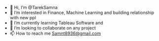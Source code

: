 - 👋 Hi, I’m @TarekSamna
- 👀 I’m interested in Finance, Machine Learning and building relationship with new ppl
- 🌱 I’m currently learning Tableau Software and 
- 💞️ I’m looking to collaborate on any project
- 📫 How to reach me Samnt8936@gmail.com

<!---
TarekSamna/TarekSamna is a ✨ special ✨ repository because its `README.md` (this file) appears on your GitHub profile.
You can click the Preview link to take a look at your changes.
--->
